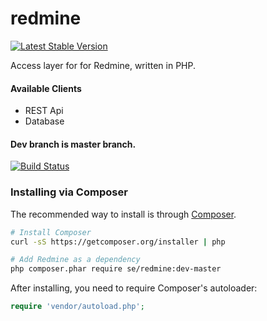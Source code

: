 redmine
=======


[![Latest Stable Version](https://poser.pugx.org/se/redmine/v/unstable.png)](https://packagist.org/packages/se/redmine)

Access layer for for Redmine, written in PHP.

#### Available Clients
* REST Api
* Database

#### Dev branch is master branch.

[![Build Status](https://travis-ci.org/sveneisenschmidt/redmine.png?branch=master)](https://travis-ci.org/sveneisenschmidt/redmine)


### Installing via Composer

The recommended way to install is through [Composer](http://getcomposer.org).

```bash
# Install Composer
curl -sS https://getcomposer.org/installer | php

# Add Redmine as a dependency
php composer.phar require se/redmine:dev-master
```

After installing, you need to require Composer's autoloader:

```php
require 'vendor/autoload.php';
```
